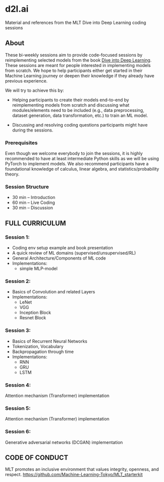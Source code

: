 # d2l.ai
Material and references from the MLT Dive into Deep Learning coding sessions

## About
These bi-weekly sessions aim to provide code-focused sessions by reimplementing selected models from the book [Dive into Deep Learning](https://d2l.ai). These sessions are meant for people interested in implementing models from scratch. We hope to help participants either get started in their Machine Learning journey or deepen their knowledge if they already have previous experience.

We will try to achieve this by:

- Helping participants to create their models end-to-end by reimplementing models from scratch and discussing what modules/elements need to be included (e.g., data preprocessing, dataset generation, data transformation, etc.) to train an ML model.

- Discussing and resolving coding questions participants might have during the sessions.

### Prerequisites
Even though we welcome everybody to join the sessions, it is highly recommended to have at least intermediate Python skills as we will be using PyTorch to implement models. We also recommend participants have a foundational knowledge of calculus, linear algebra, and statistics/probability theory.

### Session Structure
- 30 min – Introduction
- 60 min – Live Coding 
- 30 min – Discussion

## FULL CURRICULUM
### Session 1:
- Coding env setup example and book presentation
- A quick review of ML domains (supervised/unsupervised/RL)
- General Architecture/Components of ML code
- Implementations:
  - simple MLP-model

### Session 2:
- Basics of Convolution and related Layers
- Implementations:
  - LeNet
  - VGG
  - Inception Block
  - Resnet Block

### Session 3:
- Basics of Recurrent Neural Networks
- Tokenization, Vocabulary
- Backpropagation through time
- Implementations:
  - RNN
  - GRU
  - LSTM

### Session 4:
Attention mechanism (Transformer) implementation

### Session 5:
Attention mechanism (Transformer) implementation

### Session 6:
Generative adversarial networks (DCGAN) implementation

## CODE OF CONDUCT
MLT promotes an inclusive environment that values integrity, openness, and respect. https://github.com/Machine-Learning-Tokyo/MLT_starterkit
